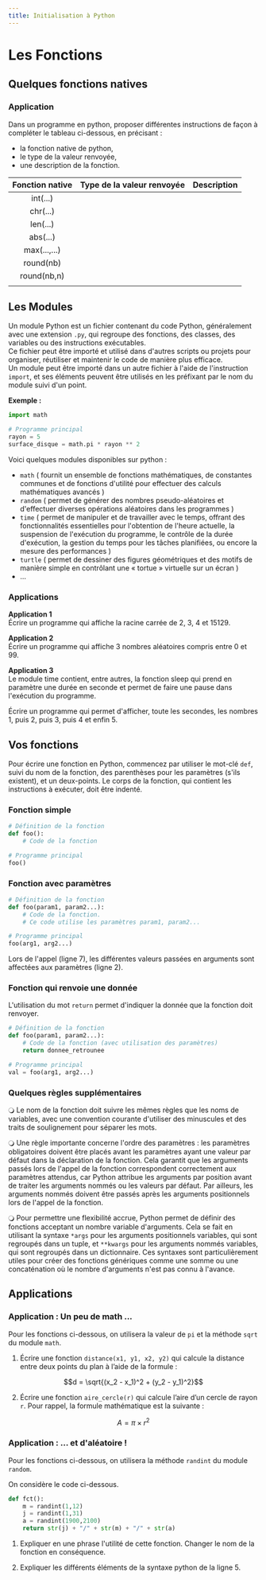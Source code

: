 ```yaml
---
title: Initialisation à Python
---
```


# Les Fonctions

## Quelques fonctions natives

### Application

Dans un programme en python, proposer différentes instructions de façon à compléter le tableau ci-dessous, en précisant :

- la fonction native de python,
- le type de la valeur renvoyée,
- une description de la fonction.


|Fonction native |	Type de la valeur renvoyée |	Description |
|:---:|:---:|:---:|
|int(...)	|   |   |
|chr(...)	|   |   |		
|len(...)	|   |   |		
|abs(...)	|   |   |
|max(...,...)|   |   |
|round(nb) |   |   |
|round(nb,n)	|  |   |
|     |   |   |


## Les Modules

Un module Python est un fichier contenant du code Python, généralement avec une extension `.py`, qui regroupe des fonctions, des classes, des variables ou des instructions exécutables.  
Ce fichier peut être importé et utilisé dans d'autres scripts ou projets pour organiser, réutiliser et maintenir le code de manière plus efficace.  
Un module peut être importé dans un autre fichier à l'aide de l'instruction `import`, et ses éléments peuvent être utilisés en les préfixant par le nom du module suivi d'un point.

**Exemple :**
```python
import math

# Programme principal
rayon = 5
surface_disque = math.pi * rayon ** 2
```

Voici quelques modules disponibles sur python :
- `math` ( fournit un ensemble de fonctions mathématiques, de constantes communes et de fonctions d'utilité pour effectuer des calculs mathématiques avancés )
- `random` ( permet de générer des nombres pseudo-aléatoires et d'effectuer diverses opérations aléatoires dans les programmes )
- `time` ( permet de manipuler et de travailler avec le temps, offrant des fonctionnalités essentielles pour l'obtention de l'heure actuelle, la suspension de l'exécution du programme, le contrôle de la durée d'exécution, la gestion du temps pour les tâches planifiées, ou encore la mesure des performances )
- `turtle` ( permet de dessiner des figures géométriques et des motifs de manière simple en contrôlant une « tortue » virtuelle sur un écran )
- ...  

### Applications

**Application 1**  
Écrire un programme qui affiche la racine carrée de 2, 3, 4 et 15129.

**Application 2**  
Écrire un programme qui affiche 3 nombres aléatoires compris entre 0 et 99.

**Application 3**  
Le module time contient, entre autres, la fonction sleep qui prend en paramètre une durée en seconde et permet de faire une pause dans l'exécution du programme.

Écrire un programme qui permet d'afficher, toute les secondes, les nombres 1, puis 2, puis 3, puis 4 et enfin 5.

## Vos fonctions

Pour écrire une fonction en Python, commencez par utiliser le mot-clé `def`, suivi du nom de la fonction, des parenthèses pour les paramètres (s'ils existent), et un deux-points. Le corps de la fonction, qui contient les instructions à exécuter, doit être indenté.

### Fonction simple

```python
# Définition de la fonction
def foo():
    # Code de la fonction

# Programme principal
foo()
```

### Fonction avec paramètres

```python
# Définition de la fonction
def foo(param1, param2...):
    # Code de la fonction.
    # Ce code utilise les paramètres param1, param2...

# Programme principal
foo(arg1, arg2...)
```

Lors de l'appel (ligne 7), les différentes valeurs passées en arguments sont affectées aux paramètres (ligne 2).

### Fonction qui renvoie une donnée

L'utilisation du mot `return` permet d'indiquer la donnée que la fonction doit renvoyer.

``` python
# Définition de la fonction
def foo(param1, param2...):
    # Code de la fonction (avec utilisation des paramètres)
    return donnee_retrounee

# Programme principal
val = foo(arg1, arg2...)
```

### Quelques règles supplémentaires

🔾 Le nom de la fonction doit suivre les mêmes règles que les noms de variables, avec une convention courante d'utiliser des minuscules et des traits de soulignement pour séparer les mots.

🔾 Une règle importante concerne l'ordre des paramètres : les paramètres obligatoires doivent être placés avant les paramètres ayant une valeur par défaut dans la déclaration de la fonction.
Cela garantit que les arguments passés lors de l'appel de la fonction correspondent correctement aux paramètres attendus, car Python attribue les arguments par position avant de traiter les arguments nommés ou les valeurs par défaut.
Par ailleurs, les arguments nommés doivent être passés après les arguments positionnels lors de l'appel de la fonction.

🔾 Pour permettre une flexibilité accrue, Python permet de définir des fonctions acceptant un nombre variable d'arguments. Cela se fait en utilisant la syntaxe `*args` pour les arguments positionnels variables, qui sont regroupés dans un tuple, et `**kwargs` pour les arguments nommés variables, qui sont regroupés dans un dictionnaire.
Ces syntaxes sont particulièrement utiles pour créer des fonctions génériques comme une somme ou une concaténation où le nombre d'arguments n'est pas connu à l'avance.

## Applications

### Application : Un peu de math ... 

Pour les fonctions ci-dessous, on utilisera la valeur de `pi` et la méthode `sqrt` du module `math`.  

1) Écrire une fonction `distance(x1, y1, x2, y2)` qui calcule la distance entre deux points du plan à l’aide de la formule :


$$d = \sqrt{(x_2 - x_1)^2 + (y_2 - y_1)^2}$$


2) Écrire une fonction `aire_cercle(r)` qui calcule l’aire d’un cercle de rayon `r`. Pour rappel, la formule mathématique est la suivante : 


$$A = \pi \times r^2$$


### Application : ... et d'aléatoire !

Pour les fonctions ci-dessous, on utilisera la méthode `randint` du module `random`. 

On considère le code ci-dessous.

```python
def fct():
    m = randint(1,12)
    j = randint(1,31)
    a = randint(1900,2100)
    return str(j) + "/" + str(m) + "/" + str(a)
```

1) Expliquer en une phrase l'utilité de cette fonction. Changer le nom de la fonction en conséquence.

2) Expliquer les différents éléments de la syntaxe python de la ligne 5.




